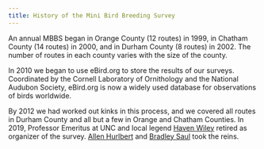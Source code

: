 ```yaml
---
title: History of the Mini Bird Breeding Survey
---
```


An annual MBBS began in Orange County (12 routes) in 1999,
in Chatham County (14 routes) in 2000,
and in Durham County (8 routes) in 2002.
The number of routes in each county varies with the size of the county.

In 2010 we began to use eBird.org to store the results of our surveys.
Coordinated by the Cornell Laboratory of Ornithology and the National Audubon Society,
eBird.org is now a widely used database for observations of birds worldwide.

By 2012 we had worked out kinks in this process,
and we covered all routes in Durham County
and all but a few in Orange and Chatham Counties.
In 2019, Professor Emeritus at UNC and local legend
[Haven Wiley](http://rhwiley.bio.unc.edu/) retired as organizer of the survey.
[Allen Hurlbert](http://labs.bio.unc.edu/hurlbert/index.html)
and
[Bradley Saul](https://functionalstatistics.com/)
took the reins.